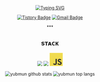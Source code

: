 <div align="center">
<a href="https://git.io/typing-svg"><img src="https://readme-typing-svg.demolab.com?font=Jua&size=26&duration=3000&color=030A0E&center=true&multiline=true&width=435&height=150&lines=%EC%95%88%EB%85%95%ED%95%98%EC%84%B8%EC%9A%94+FrontEnd+%EA%B0%9C%EB%B0%9C%EC%9E%90;%EC%9D%B4%EC%A4%80%EC%97%BD+%EC%9E%85%EB%8B%88%EB%8B%A4." alt="Typing SVG" /></a>

  [![Tistory Badge](https://img.shields.io/badge/Tistory-000000?style=flat-square&logo=Tistory&logoColor=white&link=https://yubmun.tistory.com/)](https://yubmun.tistory.com/)
  [![Gmail Badge](https://img.shields.io/badge/Gmail-cd5b58?style=flat-square&logo=Gmail&logoColor=white&link=mailto:dlwnsduq23@gmail.com)](mailto:dlwnsduq23@gmail.com)
  
  <p>***</p>
</div>

<div align="center">
  <h2>sᴛᴀᴄᴋ</h2>
  <p>
    <code><img height="42" src="https://user-images.githubusercontent.com/104605709/189590833-9b1c9bfa-9c86-4e91-a920-2f771ee42d87.png"></code>
    <code><img height="42" src="https://user-images.githubusercontent.com/104605709/189591092-346e326b-2fe2-405c-b00b-e76fcf71c2ae.png"></code>
    <code><img height="42" src="https://raw.githubusercontent.com/github/explore/80688e429a7d4ef2fca1e82350fe8e3517d3494d/topics/javascript/javascript.png"></code>
  </p>
  <img alt="yubmun github stats" width="50.5%" src="https://github-readme-stats.vercel.app/api?username=yubmun"/>
  <img alt="yubmun top langs" width="42.2%" src="https://github-readme-stats.vercel.app/api/top-langs/?username=yubmun&layout=compact"/>
</div>

